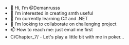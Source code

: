 - 👋 Hi, I’m @Demanrusss
- 👀 I’m interested in creating smth useful
- 🌱 I’m currently learning C# and .NET
- 💞️ I’m looking to collaborate on challenging project
- 📫 How to reach me: just email me first
- C/Chapter_7/ - Let's play a little bit with me in poker...

<!---
Demanrusss/Demanrusss is a ✨ special ✨ repository because its `README.md` (this file) appears on your GitHub profile.
You can click the Preview link to take a look at your changes.
--->
